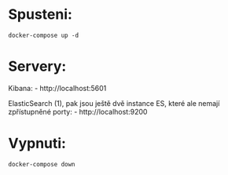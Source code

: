 # Spusteni:

    docker-compose up -d

# Servery:

Kibana:
    - http://localhost:5601

ElasticSearch (1), pak jsou ještě dvě instance ES, které ale nemají zpřístupněné porty:
    - http://localhost:9200

# Vypnuti:

    docker-compose down

